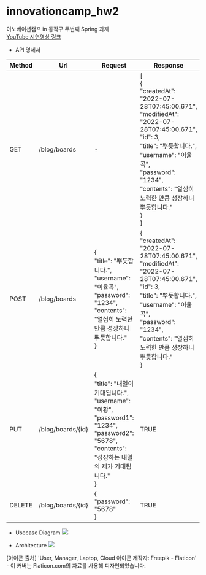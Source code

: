 # innovationcamp_hw2
이노베이션캠프 in 동작구 두번째 Spring 과제  
[YouTube 시연영상 링크](https://youtu.be/1FeP9hatKKA)  

- API 명세서

| Method | Url               | Request                                                                                                                                   | Response                                                                                                                                                                                                                         |
| ------ | ----------------- | ----------------------------------------------------------------------------------------------------------------------------------------- | -------------------------------------------------------------------------------------------------------------------------------------------------------------------------------------------------------------------------------- |
| GET    | /blog/boards      | \-                                                                                                                                        | \[<br>{<br>"createdAt": "2022-07-28T07:45:00.671",<br>"modifiedAt": "2022-07-28T07:45:00.671",<br>"id": 3,<br>"title": "뿌듯합니다.",<br>"username": "이율곡",<br>"password": "1234",<br>"contents": "열심히 노력한 만큼 성장하니 뿌듯합니다."<br>}<br>\] |
| POST   | /blog/boards      | {<br>"title": "뿌듯합니다.",<br>"username": "이율곡",<br>"password": "1234",<br>"contents": "열심히 노력한 만큼 성장하니 뿌듯합니다."<br>}                         | {<br>"createdAt": "2022-07-28T07:45:00.671",<br>"modifiedAt": "2022-07-28T07:45:00.671",<br>"id": 3,<br>"title": "뿌듯합니다.",<br>"username": "이율곡",<br>"password": "1234",<br>"contents": "열심히 노력한 만큼 성장하니 뿌듯합니다."<br>}             |
| PUT    | /blog/boards/{id} | {<br>"title": "내일이 기대됩니다.",<br>"username": "이황",<br>"password1": "1234",<br>"password2": "5678",<br>"contents": "성장하는 내일의 제가 기대됩니다."<br>} | TRUE                                                                                                                                                                                                                             |
| DELETE | /blog/boards/{id} | {<br>"password": "5678"<br>}                                                                                                              | TRUE                                                                                                                                                                                                                             |

  
- Usecase Diagram
![](https://i.imgur.com/JcWjNZP.jpg)
 
  
- Architecture
![](https://i.imgur.com/OE1vk1x.jpg)

[아이콘 출처] 'User, Manager, Laptop, Cloud 아이콘 제작자: Freepik - Flaticon' - 이 커버는 Flaticon.com의 자료를 사용해 디자인되었습니다. 
